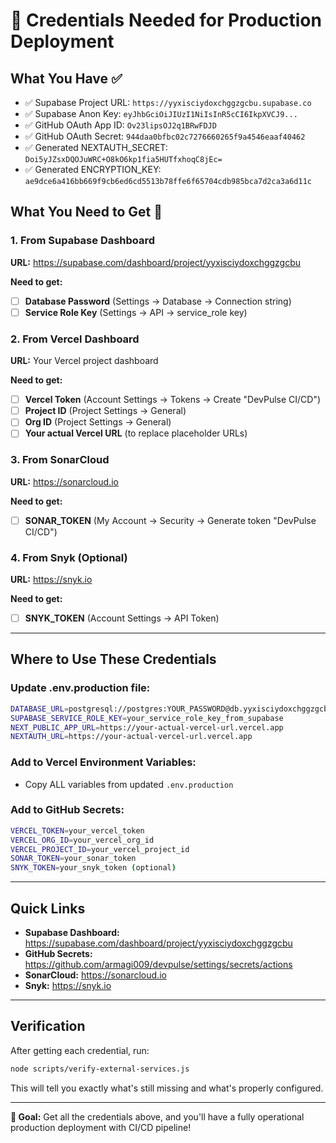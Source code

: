 # 🔑 Credentials Needed for Production Deployment

## **What You Have ✅**
- ✅ Supabase Project URL: `https://yyxisciydoxchggzgcbu.supabase.co`
- ✅ Supabase Anon Key: `eyJhbGciOiJIUzI1NiIsInR5cCI6IkpXVCJ9...`
- ✅ GitHub OAuth App ID: `Ov23lipsOJ2q1BRwFDJD`
- ✅ GitHub OAuth Secret: `944daa0bfbc02c7276660265f9a4546eaaf40462`
- ✅ Generated NEXTAUTH_SECRET: `Doi5yJZsxDQOJuWRC+O8kO6kp1fia5HUTfxhoqC8jEc=`
- ✅ Generated ENCRYPTION_KEY: `ae9dce6a416bb669f9cb6ed6cd5513b78ffe6f65704cdb985bca7d2ca3a6d11c`

## **What You Need to Get 🔄**

### **1. From Supabase Dashboard**
**URL:** https://supabase.com/dashboard/project/yyxisciydoxchggzgcbu

**Need to get:**
- [ ] **Database Password** (Settings → Database → Connection string)
- [ ] **Service Role Key** (Settings → API → service_role key)

### **2. From Vercel Dashboard**
**URL:** Your Vercel project dashboard

**Need to get:**
- [ ] **Vercel Token** (Account Settings → Tokens → Create "DevPulse CI/CD")
- [ ] **Project ID** (Project Settings → General)
- [ ] **Org ID** (Project Settings → General)
- [ ] **Your actual Vercel URL** (to replace placeholder URLs)

### **3. From SonarCloud**
**URL:** https://sonarcloud.io

**Need to get:**
- [ ] **SONAR_TOKEN** (My Account → Security → Generate token "DevPulse CI/CD")

### **4. From Snyk (Optional)**
**URL:** https://snyk.io

**Need to get:**
- [ ] **SNYK_TOKEN** (Account Settings → API Token)

---

## **Where to Use These Credentials**

### **Update .env.production file:**
```bash
DATABASE_URL=postgresql://postgres:YOUR_PASSWORD@db.yyxisciydoxchggzgcbu.supabase.co:5432/postgres
SUPABASE_SERVICE_ROLE_KEY=your_service_role_key_from_supabase
NEXT_PUBLIC_APP_URL=https://your-actual-vercel-url.vercel.app
NEXTAUTH_URL=https://your-actual-vercel-url.vercel.app
```

### **Add to Vercel Environment Variables:**
- Copy ALL variables from updated `.env.production`

### **Add to GitHub Secrets:**
```bash
VERCEL_TOKEN=your_vercel_token
VERCEL_ORG_ID=your_vercel_org_id  
VERCEL_PROJECT_ID=your_vercel_project_id
SONAR_TOKEN=your_sonar_token
SNYK_TOKEN=your_snyk_token (optional)
```

---

## **Quick Links**

- **Supabase Dashboard:** https://supabase.com/dashboard/project/yyxisciydoxchggzgcbu
- **GitHub Secrets:** https://github.com/armagi009/devpulse/settings/secrets/actions
- **SonarCloud:** https://sonarcloud.io
- **Snyk:** https://snyk.io

---

## **Verification**

After getting each credential, run:
```bash
node scripts/verify-external-services.js
```

This will tell you exactly what's still missing and what's properly configured.

---

**🎯 Goal:** Get all the credentials above, and you'll have a fully operational production deployment with CI/CD pipeline!